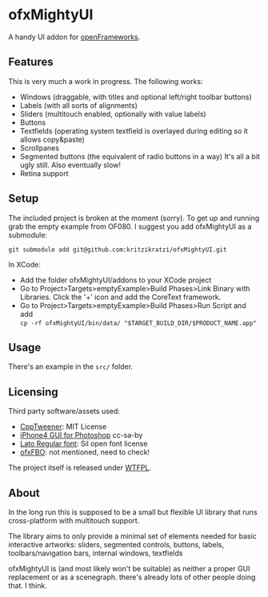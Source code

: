 ofxMightyUI
===========

A handy UI addon for [openFrameworks](http://www.openframeworks.cc). 

Features
--------

This is very much a work in progress. The following works: 

- Windows (draggable, with titles and optional left/right toolbar buttons)
- Labels (with all sorts of alignments)
- Sliders (multitouch enabled, optionally with value labels)
- Buttons
- Textfields (operating system textfield is overlayed during editing so it allows copy&paste)
- Scrollpanes
- Segmented buttons (the equivalent of radio buttons in a way)
It's all a bit ugly still. Also eventually slow! 
- Retina support 


Setup
-----
The included project is broken at the moment (sorry). 
To get up and running grab the empty example from OF080. I suggest you add ofxMightyUI as a submodule: 

	git submodule add git@github.com:kritzikratzi/ofxMightyUI.git
	
In XCode:

- Add the folder ofxMightyUI/addons to your XCode project
- Go to Project>Targets>emptyExample>Build Phases>Link Binary with Libraries. Click the '+' icon and add the CoreText framework. 
- Go to Project>Targets>emptyExample>Build Phases>Run Script and add <br>
  	```cp -rf ofxMightyUI/bin/data/ "$TARGET_BUILD_DIR/$PRODUCT_NAME.app"```

Usage
-------
There's an example in the `src/` folder. 


Licensing 
---------

Third party software/assets used: 

- [CppTweener](http://code.google.com/p/tweener/): MIT License
- [iPhone4 GUI for Photoshop](http://www.teehanlax.com/blog/2010/08/12/iphone-4-gui-psd-retina-display/) cc-sa-by
- [Lato Regular font](http://www.fontsquirrel.com/fonts/lato): Sil open font license
- [ofxFBO](https://code.google.com/p/kyle/source/browse/trunk/openframeworks/addons/ofxFbo/src/ofxFbo.h?r=83): not mentioned, need to check! 
 
The project itself is released under [WTFPL](http://sam.zoy.org/wtfpl/). 

About
-----

In the long run this is supposed to be a small but flexible 
UI library that runs cross-platform
with multitouch support. 

The library aims to only provide a minimal set of elements 
needed for basic interactive artworks:
sliders, segmented controls, buttons, labels, 
toolbars/navigation bars, internal windows, textfields

ofxMightyUI is (and most likely won't be suitable)
as neither a proper GUI replacement or as a scenegraph. 
there's already lots of other people doing that. I think. 
